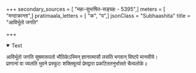+++
secondary_sources = [ "महा-सुभाषित-सङ्ग्रहः - 5395",]
meters = [ "मन्दाक्रान्ता",]
pratimaala_letters = [ "क", "प",]
jsonClass = "Subhaashita"
title = "आविर्भूतो जगति"

+++

<details open><summary>Text</summary>

आविर्भूतो जगति सुषमारूपतो भौतिकेऽस्मिन् ज्ञानात्मासौ लसति भगवान् विष्टपे मानसीये।  
प्राणानां वा ज्वलति भुवने प्रस्फुटः शक्तिमूर्त्या प्रेमद्वारा प्रकटिततनुर्भासते चैत्यलोके॥
</details>
